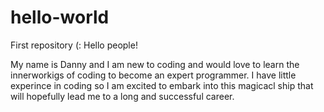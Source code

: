 # hello-world
First repository (:
Hello people!

My name is Danny and I am new to coding and would love to learn the innerworkigs of coding to become an expert programmer. I have little experince in coding so I am excited to embark into this magicacl ship that will hopefully lead me to a long and successful career. 
